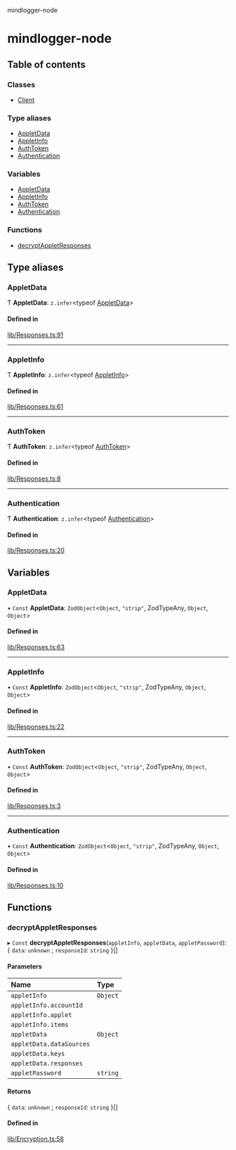 mindlogger-node

# mindlogger-node

## Table of contents

### Classes

- [Client](classes/client.md)

### Type aliases

- [AppletData](README.md#appletdata)
- [AppletInfo](README.md#appletinfo)
- [AuthToken](README.md#authtoken)
- [Authentication](README.md#authentication)

### Variables

- [AppletData](README.md#appletdata)
- [AppletInfo](README.md#appletinfo)
- [AuthToken](README.md#authtoken)
- [Authentication](README.md#authentication)

### Functions

- [decryptAppletResponses](README.md#decryptappletresponses)

## Type aliases

### AppletData

Ƭ **AppletData**: `z.infer`<typeof [AppletData](README.md#appletdata)\>

#### Defined in

[lib/Responses.ts:91](https://github.com/elierotenberg/mindlogger-node/blob/d40e19b/src/lib/Responses.ts#L91)

___

### AppletInfo

Ƭ **AppletInfo**: `z.infer`<typeof [AppletInfo](README.md#appletinfo)\>

#### Defined in

[lib/Responses.ts:61](https://github.com/elierotenberg/mindlogger-node/blob/d40e19b/src/lib/Responses.ts#L61)

___

### AuthToken

Ƭ **AuthToken**: `z.infer`<typeof [AuthToken](README.md#authtoken)\>

#### Defined in

[lib/Responses.ts:8](https://github.com/elierotenberg/mindlogger-node/blob/d40e19b/src/lib/Responses.ts#L8)

___

### Authentication

Ƭ **Authentication**: `z.infer`<typeof [Authentication](README.md#authentication)\>

#### Defined in

[lib/Responses.ts:20](https://github.com/elierotenberg/mindlogger-node/blob/d40e19b/src/lib/Responses.ts#L20)

## Variables

### AppletData

• `Const` **AppletData**: `ZodObject`<`Object`, ``"strip"``, ZodTypeAny, `Object`, `Object`\>

#### Defined in

[lib/Responses.ts:63](https://github.com/elierotenberg/mindlogger-node/blob/d40e19b/src/lib/Responses.ts#L63)

___

### AppletInfo

• `Const` **AppletInfo**: `ZodObject`<`Object`, ``"strip"``, ZodTypeAny, `Object`, `Object`\>

#### Defined in

[lib/Responses.ts:22](https://github.com/elierotenberg/mindlogger-node/blob/d40e19b/src/lib/Responses.ts#L22)

___

### AuthToken

• `Const` **AuthToken**: `ZodObject`<`Object`, ``"strip"``, ZodTypeAny, `Object`, `Object`\>

#### Defined in

[lib/Responses.ts:3](https://github.com/elierotenberg/mindlogger-node/blob/d40e19b/src/lib/Responses.ts#L3)

___

### Authentication

• `Const` **Authentication**: `ZodObject`<`Object`, ``"strip"``, ZodTypeAny, `Object`, `Object`\>

#### Defined in

[lib/Responses.ts:10](https://github.com/elierotenberg/mindlogger-node/blob/d40e19b/src/lib/Responses.ts#L10)

## Functions

### decryptAppletResponses

▸ `Const` **decryptAppletResponses**(`appletInfo`, `appletData`, `appletPassword`): { `data`: `unknown` ; `responseId`: `string`  }[]

#### Parameters

| Name | Type |
| :------ | :------ |
| `appletInfo` | `Object` |
| `appletInfo.accountId` |  |
| `appletInfo.applet` |  |
| `appletInfo.items` |  |
| `appletData` | `Object` |
| `appletData.dataSources` |  |
| `appletData.keys` |  |
| `appletData.responses` |  |
| `appletPassword` | `string` |

#### Returns

{ `data`: `unknown` ; `responseId`: `string`  }[]

#### Defined in

[lib/Encryption.ts:58](https://github.com/elierotenberg/mindlogger-node/blob/d40e19b/src/lib/Encryption.ts#L58)
